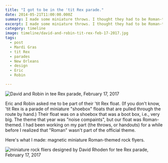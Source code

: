 ```yaml
---
title: "I got to be in the 'tit Rex parade."
date: 2014-05-21T11:00:00.000Z
summary: I made some miniature throws. I thought they had to be Roman-themed.
excerpt: I made some miniature throws. I thought they had to be Roman-themed.
category: timeline
image: timeline/david-and-robin-tit-rex-feb-17-2017.jpg
tags:
  - post 
  - Mardi Gras
  - tit Rex
  - parades
  - New Orleans
  - design
  - Eric
  - Robin

---
```


![David and Robin in tee Rex parade, February 17, 2017](/static/img/timeline/david-and-robin-tit-rex-feb-17-2017.jpg "David and Robin in tee Rex parade, February 17, 2017")

Eric and Robin asked me to be part of their 'tit Rex float. (If you don't know, 'tit Rex is a parade of miniature "shoebox" floats that are pulled through the route by hand.) Their float was on a shoebox that was a boot box, i.e., very big. The theme that year was "noise compaints", but our float was Roman-themed. I had been working on my part (the throws, or handouts) for a while before I realized that "Roman" wasn't part of the official theme.

Here's what I made: magnetic miniature Roman-themed rock flyers.

![miniature rock fliers designed by David Rhoden for tee Rex parade, February 17, 2017](/static/img/design/tinyrockfliers.jpg "miniature rock fliers designed by David Rhoden for tee Rex parade, February 17, 2017")